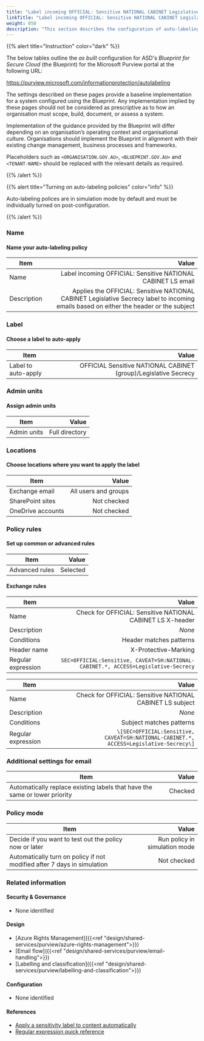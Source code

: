 ```yaml
---
title: "Label incoming OFFICIAL: Sensitive NATIONAL CABINET Legislative Secrecy email"
linkTitle: "Label incoming OFFICIAL: Sensitive NATIONAL CABINET Legislative Secrecy email"
weight: 050
description: "This section describes the configuration of auto-labeling policies within Microsoft Purview associated with systems built according to guidance in ASD's Blueprint for Secure Cloud."
---
```


{{% alert title="Instruction" color="dark" %}}

The below tables outline the *as built* configuration for ASD's *Blueprint for Secure Cloud* (the Blueprint) for the Microsoft Purview portal at the following URL:

<https://purview.microsoft.com/informationprotection/autolabeling>

The settings described on these pages provide a baseline implementation for a system configured using the Blueprint. Any implementation implied by these pages should not be considered as prescriptive as to how an organisation must scope, build, document, or assess a system.

Implementation of the guidance provided by the Blueprint will differ depending on an organisation’s operating context and organisational culture. Organisations should implement the Blueprint in alignment with their existing change management, business processes and frameworks.

Placeholders such as `<ORGANISATION.GOV.AU>`, `<BLUEPRINT.GOV.AU>` and `<TENANT-NAME>` should be replaced with the relevant details as required.

{{% /alert %}}

{{% alert title="Turning on auto-labeling policies" color="info" %}}

Auto-labeling polices are in simulation mode by default and must be individually turned on post-configuration.

{{% /alert %}}

### Name

#### Name your auto-labeling policy

| Item        |                                                                                                                                   Value |
| ----------- | --------------------------------------------------------------------------------------------------------------------------------------: |
| Name        |                                                                            Label incoming OFFICIAL: Sensitive NATIONAL CABINET LS email |
| Description | Applies the OFFICIAL: Sensitive NATIONAL CABINET Legislative Secrecy label to incoming emails based on either the header or the subject |

### Label

#### Choose a label to auto-apply

| Item                |                                                           Value |
| ------------------- | --------------------------------------------------------------: |
| Label to auto-apply | OFFICIAL Sensitive NATIONAL CABINET (group)/Legislative Secrecy |

### Admin units

#### Assign admin units

| Item        |          Value |
| ----------- | -------------: |
| Admin units | Full directory |

### Locations

#### Choose locations where you want to apply the label

| Item              |                Value |
| ----------------- | -------------------: |
| Exchange email    | All users and groups |
| SharePoint sites  |          Not checked |
| OneDrive accounts |          Not checked |

### Policy rules

#### Set up common or advanced rules

| Item           |    Value |
| -------------- | -------: |
| Advanced rules | Selected |

#### Exchange rules

| Item               |                                                                              Value |
| ------------------ | ---------------------------------------------------------------------------------: |
| Name               |                         Check for OFFICIAL: Sensitive NATIONAL CABINET LS X-header |
| Description        |                                                                             *None* |
| Conditions         |                                                            Header matches patterns |
| Header name        |                                                               X-Protective-Marking |
| Regular expression | `SEC=OFFICIAL:Sensitive, CAVEAT=SH:NATIONAL-CABINET.*, ACCESS=Legislative-Secrecy` |

| Item               |                                                                                  Value |
| ------------------ | -------------------------------------------------------------------------------------: |
| Name               |                              Check for OFFICIAL: Sensitive NATIONAL CABINET LS subject |
| Description        |                                                                                 *None* |
| Conditions         |                                                               Subject matches patterns |
| Regular expression | `\[SEC=OFFICIAL:Sensitive, CAVEAT=SH:NATIONAL-CABINET.*, ACCESS=Legislative-Secrecy\]` |

### Additional settings for email

| Item                                                                       |   Value |
| -------------------------------------------------------------------------- | ------: |
| Automatically replace existing labels that have the same or lower priority | Checked |

### Policy mode

| Item                                                                    |                         Value |
| ----------------------------------------------------------------------- | ----------------------------: |
| Decide if you want to test out the policy now or later                  | Run policy in simulation mode |
| Automatically turn on policy if not modified after 7 days in simulation |                   Not checked |

### Related information

#### Security & Governance

- None identified
  
#### Design

- [Azure Rights Management]({{<ref "design/shared-services/purview/azure-rights-management">}})
- [Email flow]({{<ref "design/shared-services/purview/email-handling">}})
- [Labelling and classification]({{<ref "design/shared-services/purview/labelling-and-classification">}})
  
#### Configuration

- None identified

#### References

- [Apply a sensitivity label to content automatically](https://learn.microsoft.com/en-us/purview/apply-sensitivity-label-automatically)
- [Regular expression quick reference](https://learn.microsoft.com/en-au/dotnet/standard/base-types/regular-expression-language-quick-reference)
